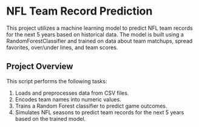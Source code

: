 # NFL Team Record Prediction

This project utilizes a machine learning model to predict NFL team records for the next 5 years based on historical data. The model is built using a RandomForestClassifier and trained on data about team matchups, spread favorites, over/under lines, and team scores.

## Project Overview

This script performs the following tasks:
1. Loads and preprocesses data from CSV files.
2. Encodes team names into numeric values.
3. Trains a Random Forest classifier to predict game outcomes.
4. Simulates NFL seasons to predict team records for the next 5 years based on the trained model.
